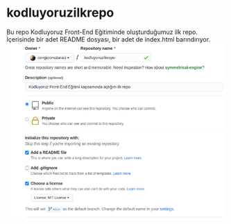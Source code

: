 # kodluyoruzilkrepo
Bu repo Kodluyoruz Front-End Eğitiminde oluşturduğumuz ilk repo. İçerisinde bir adet README dosyası, bir adet de index.html barındırıyor.
![projemizin gorseli](https://github.com/Kodluyoruz/taskforce/blob/main/git/odev1/figures/github.png)